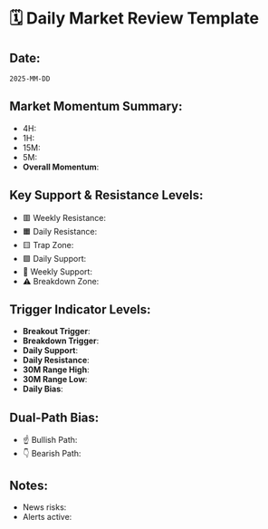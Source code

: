 # 🗓️ Daily Market Review Template

## Date:
`2025-MM-DD`

## Market Momentum Summary:
- 4H:
- 1H:
- 15M:
- 5M:
- **Overall Momentum**:

## Key Support & Resistance Levels:
- 🟥 Weekly Resistance:
- 🟧 Daily Resistance:
- 🟨 Trap Zone:
- 🟩 Daily Support:
- 🔻 Weekly Support:
- ⚠️ Breakdown Zone:

## Trigger Indicator Levels:
- **Breakout Trigger**:
- **Breakdown Trigger**:
- **Daily Support**:
- **Daily Resistance**:
- **30M Range High**:
- **30M Range Low**:
- **Daily Bias**:

## Dual-Path Bias:
- ☝️ Bullish Path:
- 👇 Bearish Path:

## Notes:
- News risks:
- Alerts active:
